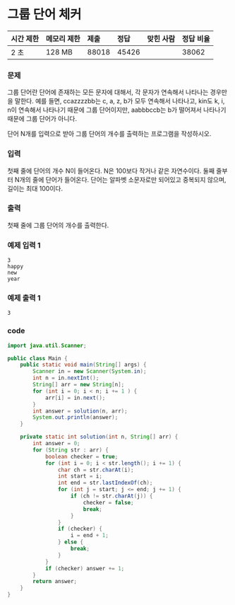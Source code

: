 # 그룹 단어 체커

| 시간 제한 | 메모리 제한 | 제출   | 정답  | 맞힌 사람 | 정답 비율 |
| :-------- | :---------- | :----- | :---- | :-------- | :-------- |
|2 초|	128 MB|	88018|	45426|	|38062	|52.160%|

### 문제
그룹 단어란 단어에 존재하는 모든 문자에 대해서, 각 문자가 연속해서 나타나는 경우만을 말한다. 예를 들면, ccazzzzbb는 c, a, z, b가 모두 연속해서 나타나고, kin도 k, i, n이 연속해서 나타나기 때문에 그룹 단어이지만, aabbbccb는 b가 떨어져서 나타나기 때문에 그룹 단어가 아니다.

단어 N개를 입력으로 받아 그룹 단어의 개수를 출력하는 프로그램을 작성하시오.

### 입력
첫째 줄에 단어의 개수 N이 들어온다. N은 100보다 작거나 같은 자연수이다. 둘째 줄부터 N개의 줄에 단어가 들어온다. 단어는 알파벳 소문자로만 되어있고 중복되지 않으며, 길이는 최대 100이다.

### 출력
첫째 줄에 그룹 단어의 개수를 출력한다.

### 예제 입력 1
```
3
happy
new
year
```
### 예제 출력 1  
```
3
```

### code
```java
import java.util.Scanner;

public class Main {
    public static void main(String[] args) {
        Scanner in = new Scanner(System.in);
        int n = in.nextInt();
        String[] arr = new String[n];
        for (int i = 0; i < n; i += 1 ) {
            arr[i] = in.next();
        }
        int answer = solution(n, arr);
        System.out.println(answer);
    }

    private static int solution(int n, String[] arr) {
        int answer = 0;
        for (String str : arr) {
            boolean checker = true;
            for (int i = 0; i < str.length(); i += 1) {
                char ch = str.charAt(i);
                int start = i;
                int end = str.lastIndexOf(ch);
                for (int j = start; j <= end; j += 1) {
                    if (ch != str.charAt(j)) {
                        checker = false;
                        break;
                    }
                }
                if (checker) {
                    i = end + 1;
                } else {
                    break;
                }
            }
            if (checker) answer += 1;
        }
        return answer;
    }
}
```